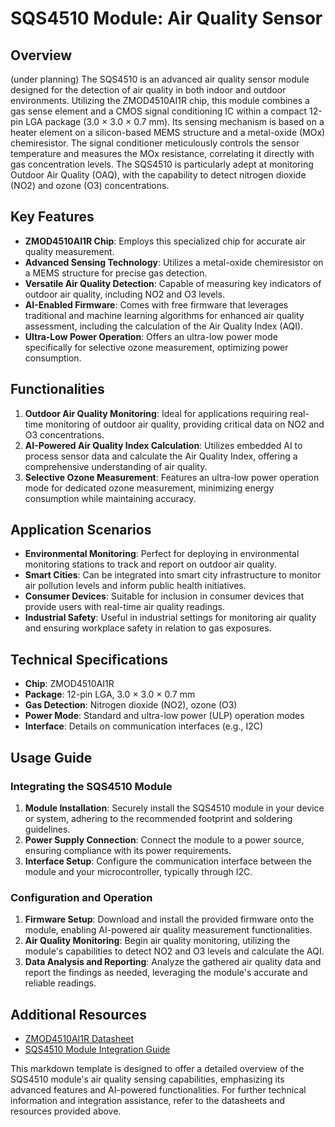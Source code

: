 # SQS4510 Module: Air Quality Sensor

## Overview

(under planning)
The SQS4510 is an advanced air quality sensor module designed for the detection of air quality in both indoor and outdoor environments. Utilizing the ZMOD4510AI1R chip, this module combines a gas sense element and a CMOS signal conditioning IC within a compact 12-pin LGA package (3.0 × 3.0 × 0.7 mm). Its sensing mechanism is based on a heater element on a silicon-based MEMS structure and a metal-oxide (MOx) chemiresistor. The signal conditioner meticulously controls the sensor temperature and measures the MOx resistance, correlating it directly with gas concentration levels. The SQS4510 is particularly adept at monitoring Outdoor Air Quality (OAQ), with the capability to detect nitrogen dioxide (NO2) and ozone (O3) concentrations.

## Key Features

- **ZMOD4510AI1R Chip**: Employs this specialized chip for accurate air quality measurement.
- **Advanced Sensing Technology**: Utilizes a metal-oxide chemiresistor on a MEMS structure for precise gas detection.
- **Versatile Air Quality Detection**: Capable of measuring key indicators of outdoor air quality, including NO2 and O3 levels.
- **AI-Enabled Firmware**: Comes with free firmware that leverages traditional and machine learning algorithms for enhanced air quality assessment, including the calculation of the Air Quality Index (AQI).
- **Ultra-Low Power Operation**: Offers an ultra-low power mode specifically for selective ozone measurement, optimizing power consumption.

## Functionalities

1. **Outdoor Air Quality Monitoring**: Ideal for applications requiring real-time monitoring of outdoor air quality, providing critical data on NO2 and O3 concentrations.
2. **AI-Powered Air Quality Index Calculation**: Utilizes embedded AI to process sensor data and calculate the Air Quality Index, offering a comprehensive understanding of air quality.
3. **Selective Ozone Measurement**: Features an ultra-low power operation mode for dedicated ozone measurement, minimizing energy consumption while maintaining accuracy.

## Application Scenarios

- **Environmental Monitoring**: Perfect for deploying in environmental monitoring stations to track and report on outdoor air quality.
- **Smart Cities**: Can be integrated into smart city infrastructure to monitor air pollution levels and inform public health initiatives.
- **Consumer Devices**: Suitable for inclusion in consumer devices that provide users with real-time air quality readings.
- **Industrial Safety**: Useful in industrial settings for monitoring air quality and ensuring workplace safety in relation to gas exposures.

## Technical Specifications

- **Chip**: ZMOD4510AI1R
- **Package**: 12-pin LGA, 3.0 × 3.0 × 0.7 mm
- **Gas Detection**: Nitrogen dioxide (NO2), ozone (O3)
- **Power Mode**: Standard and ultra-low power (ULP) operation modes
- **Interface**: Details on communication interfaces (e.g., I2C)

## Usage Guide

### Integrating the SQS4510 Module

1. **Module Installation**: Securely install the SQS4510 module in your device or system, adhering to the recommended footprint and soldering guidelines.
2. **Power Supply Connection**: Connect the module to a power source, ensuring compliance with its power requirements.
3. **Interface Setup**: Configure the communication interface between the module and your microcontroller, typically through I2C.

### Configuration and Operation

1. **Firmware Setup**: Download and install the provided firmware onto the module, enabling AI-powered air quality measurement functionalities.
2. **Air Quality Monitoring**: Begin air quality monitoring, utilizing the module's capabilities to detect NO2 and O3 levels and calculate the AQI.
3. **Data Analysis and Reporting**: Analyze the gathered air quality data and report the findings as needed, leveraging the module's accurate and reliable readings.

## Additional Resources

- [ZMOD4510AI1R Datasheet](https://www.example.com/ZMOD4510AI1R-datasheet "Datasheet for the ZMOD4510AI1R chip")
- [SQS4510 Module Integration Guide](https://www.example.com/SQS4510-integration-guide "Guide for integrating the SQS4510 module into systems")

This markdown template is designed to offer a detailed overview of the SQS4510 module's air quality sensing capabilities, emphasizing its advanced features and AI-powered functionalities. For further technical information and integration assistance, refer to the datasheets and resources provided above.

